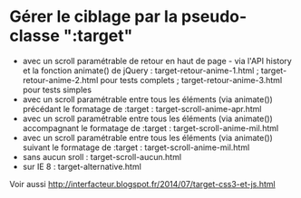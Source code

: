 Gérer le ciblage par la pseudo-classe ":target"
=============

* avec un scroll paramétrable de retour en haut de page - via l'API history et la fonction animate() de jQuery : target-retour-anime-1.html ; target-retour-anime-2.html pour tests complets ; target-retour-anime-3.html pour tests simples
* avec un scroll paramétrable entre tous les éléments (via animate()) précédant le formatage de :target : target-scroll-anime-apr.html
* avec un scroll paramétrable entre tous les éléments (via animate()) accompagnant le formatage de :target : target-scroll-anime-mil.html
* avec un scroll paramétrable entre tous les éléments (via animate()) suivant le formatage de :target : target-scroll-anime-mil.html
* sans aucun sroll : target-scroll-aucun.html
* sur IE 8 : target-alternative.html

Voir aussi http://interfacteur.blogspot.fr/2014/07/target-css3-et-js.html
